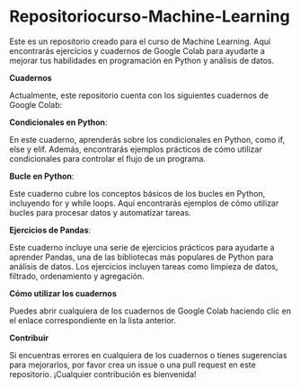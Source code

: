 # Repositoriocurso-Machine-Learning

Este es un repositorio creado para el curso de Machine Learning. Aquí encontrarás ejercicios y cuadernos de Google Colab para ayudarte a mejorar tus habilidades en programación en Python y análisis de datos.

**Cuadernos**

Actualmente, este repositorio cuenta con los siguientes cuadernos de Google Colab:

  **Condicionales en Python**: 
  
En este cuaderno, aprenderás sobre los condicionales en Python, como if, else y elif. Además, encontrarás ejemplos prácticos de cómo utilizar condicionales para controlar el flujo de un programa.

  **Bucle en Python**:
  
Este cuaderno cubre los conceptos básicos de los bucles en Python, incluyendo for y while loops. Aquí encontrarás ejemplos de cómo utilizar bucles para procesar datos y automatizar tareas.

  **Ejercicios de Pandas**:
  
Este cuaderno incluye una serie de ejercicios prácticos para ayudarte a aprender Pandas, una de las bibliotecas más populares de Python para análisis de datos. Los ejercicios incluyen tareas como limpieza de datos, filtrado, ordenamiento y agregación.

**Cómo utilizar los cuadernos**

Puedes abrir cualquiera de los cuadernos de Google Colab haciendo clic en el enlace correspondiente en la lista anterior.

**Contribuir**

Si encuentras errores en cualquiera de los cuadernos o tienes sugerencias para mejorarlos, por favor crea un issue o una pull request en este repositorio. ¡Cualquier contribución es bienvenida!
